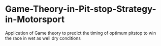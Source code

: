 # Game-Theory-in-Pit-stop-Strategy-in-Motorsport
Application of Game theory to predict the timing of optimum pitstop to win the race in wet as well dry conditions

